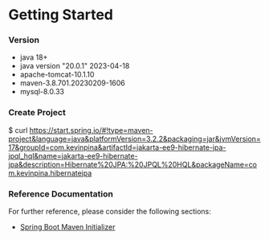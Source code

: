 # Getting Started

### Version
- java 18+ 
- java version "20.0.1" 2023-04-18
- apache-tomcat-10.1.10
- maven-3.8.701.20230209-1606
- mysql-8.0.33

### Create Project

$ curl https://start.spring.io/#!type=maven-project&language=java&platformVersion=3.2.2&packaging=jar&jvmVersion=17&groupId=com.kevinpina&artifactId=jakarta-ee9-hibernate-jpa-jpql_hql&name=jakarta-ee9-hibernate-jpa&description=Hibernate%20JPA:%20JPQL%20HQL&packageName=com.kevinpina.hibernatejpa

### Reference Documentation
For further reference, please consider the following sections:

* [Spring Boot Maven Initializer](https://start.spring.io/)

